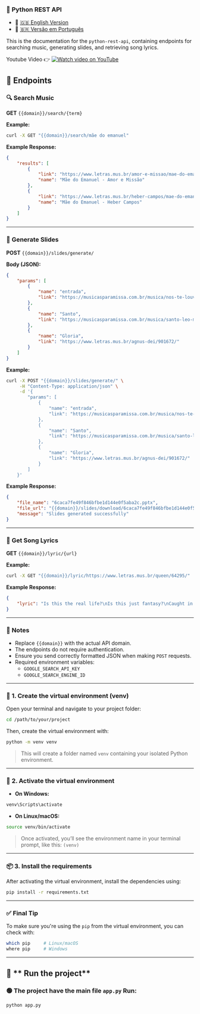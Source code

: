 ### 📌 **Python REST API**


- 📌 [🇬🇧 English Version](README.md)  
- 📌 [🇧🇷 Versão em Português](README.pt-br.md)  

This is the documentation for the `python-rest-api`, containing endpoints for searching music, generating slides, and retrieving song lyrics.

Youtube Video 👉
[![Watch video on YouTube](https://img.youtube.com/vi/ibtcd_vtW9A/0.jpg)](https://www.youtube.com/watch?v=ibtcd_vtW9A)

## 🚀 **Endpoints**

### 🔍 **Search Music**  
**GET** `{{domain}}/search/{term}`  

**Example:**  
```sh
curl -X GET "{{domain}}/search/mãe do emanuel"
```

**Example Response:**
```json
{
    "results": [
        {
            "link": "https://www.letras.mus.br/amor-e-missao/mae-do-emanuel/",
            "name": "Mãe do Emanuel - Amor e Missão"
        },
        {
            "link": "https://www.letras.mus.br/heber-campos/mae-do-emanuel/",
            "name": "Mãe do Emanuel - Heber Campos"
        }
    ]
}
```

---

### 💑 **Generate Slides**  
**POST** `{{domain}}/slides/generate/`  

**Body (JSON):**  
```json
{
    "params": [
        {
            "name": "entrada",
            "link": "https://musicasparamissa.com.br/musica/nos-te-louvamos-juliana-de-paula/"
        },
        {
            "name": "Santo",
            "link": "https://musicasparamissa.com.br/musica/santo-leo-mantovani/"
        },
        {
            "name": "Gloria",
            "link": "https://www.letras.mus.br/agnus-dei/901672/"
        }
    ]
}
```

**Example:**  
```sh
curl -X POST "{{domain}}/slides/generate/" \
     -H "Content-Type: application/json" \
     -d '{
        "params": [
            {
                "name": "entrada",
                "link": "https://musicasparamissa.com.br/musica/nos-te-louvamos-juliana-de-paula/"
            },
            {
                "name": "Santo",
                "link": "https://musicasparamissa.com.br/musica/santo-leo-mantovani/"
            },
            {
                "name": "Gloria",
                "link": "https://www.letras.mus.br/agnus-dei/901672/"
            }
        ]
    }'
```

**Example Response:**
```json
{
    "file_name": "6caca7fe49f846bfbe1d144e0f5aba2c.pptx",
    "file_url": "{{domain}}/slides/download/6caca7fe49f846bfbe1d144e0f5aba2c.pptx",
    "message": "Slides generated successfully"
}
```

---

### 🎵 **Get Song Lyrics**  
**GET** `{{domain}}/lyric/{url}`  

**Example:**  
```sh
curl -X GET "{{domain}}/lyric/https://www.letras.mus.br/queen/64295/"
```

**Example Response:**
```json
{
    "lyric": "Is this the real life?\nIs this just fantasy?\nCaught in a landslide\nNo escape from reality\n\nOpen your eyes\nLook up to the skies and see\nI'm just a poor boy\nI need no sympathy\nBecause I'm easy come, easy go\nLittle high, little low\nAnyway the wind blows\nDoesn't really matter to me\nTo me"
}
```

---

### 📌 **Notes**
- Replace `{{domain}}` with the actual API domain.
- The endpoints do not require authentication.
- Ensure you send correctly formatted JSON when making `POST` requests.
- Required environment variables:
  - `GOOGLE_SEARCH_API_KEY`
  - `GOOGLE_SEARCH_ENGINE_ID`

---

### 🧪 **1. Create the virtual environment (venv)**

Open your terminal and navigate to your project folder:

```bash
cd /path/to/your/project
```

Then, create the virtual environment with:

```bash
python -m venv venv
```

> This will create a folder named `venv` containing your isolated Python environment.

---

### 🔄 **2. Activate the virtual environment**

* **On Windows:**

```bash
venv\Scripts\activate
```

* **On Linux/macOS:**

```bash
source venv/bin/activate
```

> Once activated, you’ll see the environment name in your terminal prompt, like this: `(venv)`

---

### 📦 **3. Install the requirements**

After activating the virtual environment, install the dependencies using:

```bash
pip install -r requirements.txt
```

---

### ✅ Final Tip

To make sure you're using the `pip` from the virtual environment, you can check with:

```bash
which pip     # Linux/macOS
where pip     # Windows
```

---

## 🚀 ** Run the project**

### 🟢 The project have the main file `app.py` Run:

```bash
python app.py
```
